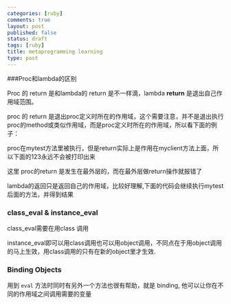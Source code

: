 ```yaml
--- 
categories: [ruby]
comments: true
layout: post
published: false
status: draft
tags: [ruby]
title: metaprogramming learning
type: post
---
```





###Proc和lambda的区别

Proc 的 return 是和lambda的 return 是不一样滴，lambda <strong>return</strong> 是退出自己作用域范围。

proc 的 return 是退出proc定义时所在的作用域，这个需要注意，并不是退出执行proc的method或类似作用域，而是proc定义时所在的作用域，所以看下面的例子：

proc在mytest方法里被执行，但是return实际上是作用在myclient方法上面，所以下面的123永远不会被打印出来
<script src="https://gist.github.com/1998921.js?file=define_proc_in_method.rb"></script>

这里 proc的return 是发生在最外层的，而在最外层做return操作就报错了
<script src="https://gist.github.com/1998921.js?file=define_proc_outside.rb"></script>


lambda的返回只是返回自己的作用域，比较好理解,下面的代码会继续执行mytest后面的方法，并得到结果
<script src="https://gist.github.com/1998921.js?file=lambda_sample.rb"></script>


### class_eval & instance_eval

class_eval需要在用class 调用

instance_eval即可以用class调用也可以用object调用，不同点在于用object调用的马上生效，用class调用的只有在新的object里才生效.





### Binding Objects

用到 `eval` 方法时同时有另外一个方法也很有帮助，就是 binding, 他可以让你在不同的作用域之间调用需要的变量
